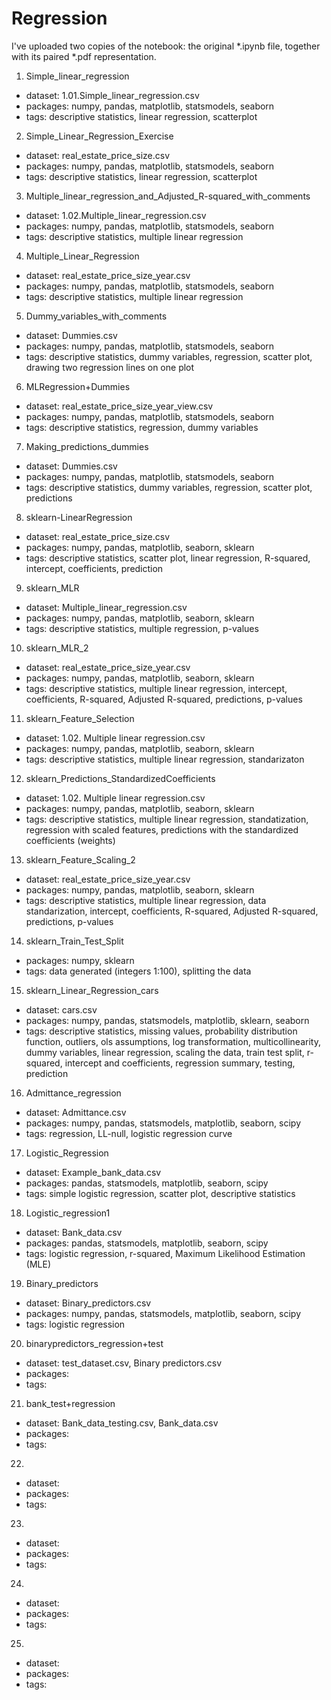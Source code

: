 # Regression

I've uploaded two copies of the notebook: the original *.ipynb file, together with its paired *.pdf representation. 

1. Simple_linear_regression 
- dataset: 1.01.Simple_linear_regression.csv
- packages: numpy, pandas, matplotlib, statsmodels, seaborn
- tags: descriptive statistics, linear regression, scatterplot
2. Simple_Linear_Regression_Exercise
- dataset: real_estate_price_size.csv
- packages: numpy, pandas, matplotlib, statsmodels, seaborn
- tags: descriptive statistics, linear regression, scatterplot
3. Multiple_linear_regression_and_Adjusted_R-squared_with_comments
- dataset: 1.02.Multiple_linear_regression.csv
- packages: numpy, pandas, matplotlib, statsmodels, seaborn
- tags: descriptive statistics, multiple linear regression
4. Multiple_Linear_Regression
- dataset: real_estate_price_size_year.csv
- packages: numpy, pandas, matplotlib, statsmodels, seaborn
- tags: descriptive statistics, multiple linear regression
5. Dummy_variables_with_comments
- dataset: Dummies.csv
- packages: numpy, pandas, matplotlib, statsmodels, seaborn
- tags: descriptive statistics, dummy variables, regression, scatter plot, drawing two regression lines on one plot
6. MLRegression+Dummies
- dataset: real_estate_price_size_year_view.csv
- packages: numpy, pandas, matplotlib, statsmodels, seaborn
- tags: descriptive statistics, regression, dummy variables
7. Making_predictions_dummies
- dataset: Dummies.csv
- packages: numpy, pandas, matplotlib, statsmodels, seaborn
- tags: descriptive statistics, dummy variables, regression, scatter plot, predictions
8. sklearn-LinearRegression
- dataset: real_estate_price_size.csv
- packages: numpy, pandas, matplotlib, seaborn, sklearn
- tags: descriptive statistics, scatter plot, linear regression, R-squared, intercept, coefficients, prediction
9. sklearn_MLR
- dataset: Multiple_linear_regression.csv
- packages: numpy, pandas, matplotlib, seaborn, sklearn
- tags: descriptive statistics, multiple regression, p-values 
10. sklearn_MLR_2
- dataset: real_estate_price_size_year.csv
- packages: numpy, pandas, matplotlib, seaborn, sklearn
- tags: descriptive statistics, multiple linear regression, intercept, coefficients, R-squared, Adjusted R-squared, predictions, p-values
11. sklearn_Feature_Selection
- dataset: 1.02. Multiple linear regression.csv
- packages: numpy, pandas, matplotlib, seaborn, sklearn
- tags: descriptive statistics, multiple linear regression, standarizaton
12. sklearn_Predictions_StandardizedCoefficients
- dataset: 1.02. Multiple linear regression.csv
- packages: numpy, pandas, matplotlib, seaborn, sklearn
- tags: descriptive statistics, multiple linear regression, standatization, regression with scaled features, predictions with the standardized coefficients (weights)
13. sklearn_Feature_Scaling_2
- dataset: real_estate_price_size_year.csv
- packages: numpy, pandas, matplotlib, seaborn, sklearn
- tags: descriptive statistics, multiple linear regression, data standarization, intercept, coefficients, R-squared, Adjusted R-squared, predictions, p-values
14. sklearn_Train_Test_Split
- packages: numpy, sklearn
- tags: data generated (integers 1:100), splitting the data
15. sklearn_Linear_Regression_cars
- dataset: cars.csv
- packages: numpy, pandas, statsmodels, matplotlib, sklearn, seaborn
- tags: descriptive statistics, missing values, probability distribution function, outliers,  ols assumptions, log transformation, multicollinearity, dummy variables, linear regression, scaling the data, train test split, r-squared, intercept and coefficients, regression summary, testing, prediction
16. Admittance_regression
- dataset: Admittance.csv
- packages: numpy, pandas, statsmodels, matplotlib, seaborn, scipy
- tags: regression, LL-null, logistic regression curve
17. Logistic_Regression
- dataset: Example_bank_data.csv
- packages: pandas, statsmodels, matplotlib, seaborn, scipy
- tags: simple logistic regression, scatter plot, descriptive statistics
18. Logistic_regression1
- dataset: Bank_data.csv
- packages: pandas, statsmodels, matplotlib, seaborn, scipy
- tags: logistic regression, r-squared, Maximum Likelihood Estimation (MLE)
19. Binary_predictors
- dataset: Binary_predictors.csv
- packages: numpy, pandas, statsmodels, matplotlib, seaborn, scipy
- tags: logistic regression
20. binarypredictors_regression+test
- dataset: test_dataset.csv, Binary predictors.csv
- packages: 
- tags: 
21. bank_test+regression
- dataset: Bank_data_testing.csv, Bank_data.csv
- packages: 
- tags: 
22.
- dataset: 
- packages: 
- tags: 
23.
- dataset: 
- packages: 
- tags: 
24.
- dataset: 
- packages: 
- tags: 
25.
- dataset: 
- packages: 
- tags: 
